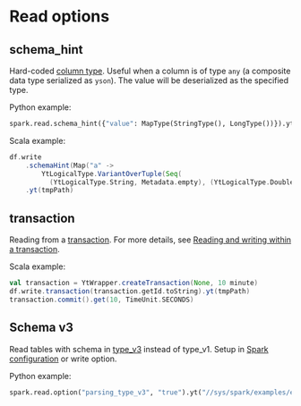 
# Read options

## schema_hint

Hard-coded [column type](../../../../../user-guide/storage/data-types.md). Useful when a column is of type `any` (a composite data type serialized as `yson`).
The value will be deserialized as the specified type.

Python example:
```python
spark.read.schema_hint({"value": MapType(StringType(), LongType())}).yt("//sys/spark/examples/example_yson")
```

Scala example:
```scala
df.write
    .schemaHint(Map("a" ->
        YtLogicalType.VariantOverTuple(Seq(
          (YtLogicalType.String, Metadata.empty), (YtLogicalType.Double, Metadata.empty)))))
    .yt(tmpPath)
```

## transaction

Reading from a [transaction](../../../../../user-guide/storage/transactions.md). For more details, see [Reading and writing within a transaction](../read-transaction.md).

Scala example:

```scala
val transaction = YtWrapper.createTransaction(None, 10 minute)
df.write.transaction(transaction.getId.toString).yt(tmpPath)
transaction.commit().get(10, TimeUnit.SECONDS)
```

## Schema v3

Read tables with schema in [type_v3](../../../../../user-guide/storage/data-types.md) instead of type_v1.
Setup in [Spark configuration](../cluster/configuration.md) or write option.

Python example:
```python
spark.read.option("parsing_type_v3", "true").yt("//sys/spark/examples/example_yson")
```
